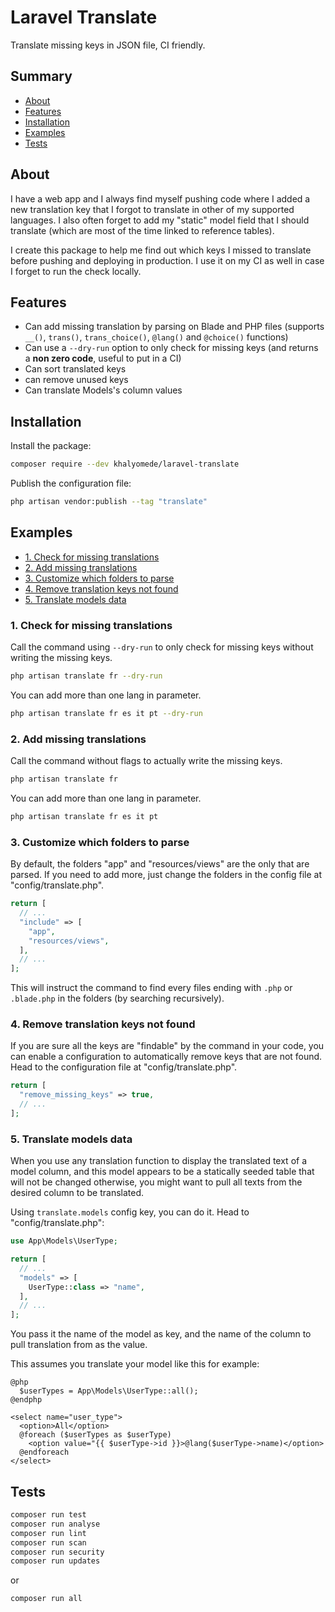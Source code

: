 # Laravel Translate

Translate missing keys in JSON file, CI friendly.

## Summary

- [About](#about)
- [Features](#features)
- [Installation](#installation)
- [Examples](#examples)
- [Tests](#tests)

## About

I have a web app and I always find myself pushing code where I added a new translation key that I forgot to translate in other of my supported languages. I also often forget to add my "static" model field that I should translate (which are most of the time linked to reference tables).

I create this package to help me find out which keys I missed to translate before pushing and deploying in production. I use it on my CI as well in case I forget to run the check locally.

## Features

- Can add missing translation by parsing on Blade and PHP files (supports `__()`, `trans()`, `trans_choice()`, `@lang()` and `@choice()` functions)
- Can use a `--dry-run` option to only check for missing keys (and returns a **non zero code**, useful to put in a CI)
- Can sort translated keys
- can remove unused keys
- Can translate Models's column values

## Installation

Install the package:

```bash
composer require --dev khalyomede/laravel-translate
```

Publish the configuration file:

```bash
php artisan vendor:publish --tag "translate"
```

## Examples

- [1. Check for missing translations](#1-check-for-missing-translations)
- [2. Add missing translations](#2-add-missing-translations)
- [3. Customize which folders to parse](#3-customize-which-folders-to-parse)
- [4. Remove translation keys not found](#4-remove-translation-keys-not-found)
- [5. Translate models data](#5-translate-models-data)

### 1. Check for missing translations

Call the command using `--dry-run` to only check for missing keys without writing the missing keys.

```bash
php artisan translate fr --dry-run
```

You can add more than one lang in parameter.

```bash
php artisan translate fr es it pt --dry-run
```

### 2. Add missing translations

Call the command without flags to actually write the missing keys.

```bash
php artisan translate fr
```

You can add more than one lang in parameter.

```bash
php artisan translate fr es it pt
```

### 3. Customize which folders to parse

By default, the folders "app" and "resources/views" are the only that are parsed. If you need to add more, just change the folders in the config file at "config/translate.php".

```php
return [
  // ...
  "include" => [
    "app",
    "resources/views",
  ],
  // ...
];
```

This will instruct the command to find every files ending with `.php` or `.blade.php` in the folders (by searching recursively).

### 4. Remove translation keys not found

If you are sure all the keys are "findable" by the command in your code, you can enable a configuration to automatically remove keys that are not found. Head to the configuration file at "config/translate.php".

```php
return [
  "remove_missing_keys" => true,
  // ...
];
```

### 5. Translate models data

When you use any translation function to display the translated text of a model column, and this model appears to be a statically seeded table that will not be changed otherwise, you might want to pull all texts from the desired column to be translated.

Using `translate.models` config key, you can do it. Head to "config/translate.php":

```php
use App\Models\UserType;

return [
  // ...
  "models" => [
    UserType::class => "name",
  ],
  // ...
];
```

You pass it the name of the model as key, and the name of the column to pull translation from as the value.

This assumes you translate your model like this for example:

```blade
@php
  $userTypes = App\Models\UserType::all();
@endphp

<select name="user_type">
  <option>All</option>
  @foreach ($userTypes as $userType)
    <option value="{{ $userType->id }}>@lang($userType->name)</option>
  @endforeach
</select>
```

## Tests

```bash
composer run test
composer run analyse
composer run lint
composer run scan
composer run security
composer run updates
```

or

```bash
composer run all
```
